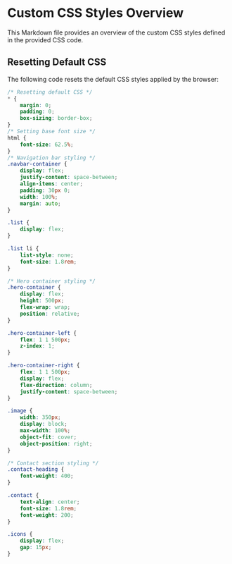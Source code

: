 # Custom CSS Styles Overview

This Markdown file provides an overview of the custom CSS styles defined in the provided CSS code.

## Resetting Default CSS

The following code resets the default CSS styles applied by the browser:

```css
/* Resetting default CSS */
* {
    margin: 0;
    padding: 0;
    box-sizing: border-box;
}
/* Setting base font size */
html {
    font-size: 62.5%;
}
/* Navigation bar styling */
.navbar-container {
    display: flex;
    justify-content: space-between;
    align-items: center;
    padding: 30px 0;
    width: 100%;
    margin: auto;
}

.list {
    display: flex;
}

.list li {
    list-style: none;
    font-size: 1.8rem;
}

/* Hero container styling */
.hero-container {
    display: flex;
    height: 500px;
    flex-wrap: wrap;
    position: relative;
}

.hero-container-left {
    flex: 1 1 500px;
    z-index: 1;
}

.hero-container-right {
    flex: 1 1 500px;
    display: flex;
    flex-direction: column;
    justify-content: space-between;
}

.image {
    width: 350px;
    display: block;
    max-width: 100%;
    object-fit: cover;
    object-position: right;
}

/* Contact section styling */
.contact-heading {
    font-weight: 400;
}

.contact {
    text-align: center;
    font-size: 1.8rem;
    font-weight: 200;
}

.icons {
    display: flex;
    gap: 15px;
}
